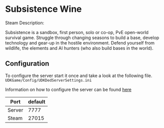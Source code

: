 # Subsistence Wine

Steam Description:

Subsistence is a sandbox, first person, solo or co-op, PvE open-world survival game. Struggle through changing seasons to build a base, develop technology and gear-up in the hostile environment. Defend yourself from wildlife, the elements and AI hunters (who also build bases in the world).

## Configuration

To configure the server start it once and take a look at the following file.
`UDKGame/Config/UDKDedServerSettings.ini`

Information on how to configure the server can be found
[here](https://steamcommunity.com/sharedfiles/filedetails/?id=2201638184)

| Port   | default |
| ------ | ------- |
| Server | 7777    |
| Steam  | 27015   |
